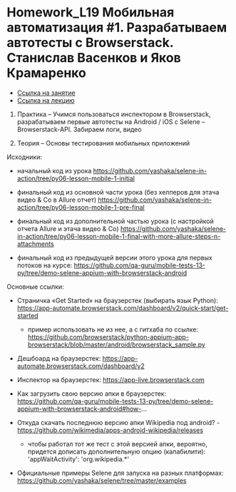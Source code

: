 # Homework_L19 Мобильная автоматизация #1. Разрабатываем автотесты с Browserstack. Станислав Васенков и Яков Крамаренко

- [Ссылка на занятие](https://school.qa.guru/pl/teach/control/lesson/view?id=334954981&editMode=0) 
- [Ссылка на лекцию](https://github.com/qa-guru/knowledge-base/wiki/19.-%D0%9C%D0%BE%D0%B1%D0%B8%D0%BB%D1%8C%D0%BD%D0%B0%D1%8F-%D0%B0%D0%B2%D1%82%D0%BE%D0%BC%D0%B0%D1%82%D0%B8%D0%B7%D0%B0%D1%86%D0%B8%D1%8F-%231.-%D0%A0%D0%B0%D0%B7%D1%80%D0%B0%D0%B1%D0%B0%D1%82%D1%8B%D0%B2%D0%B0%D0%B5%D0%BC-%D0%B0%D0%B2%D1%82%D0%BE%D1%82%D0%B5%D1%81%D1%82%D1%8B-%D1%81-Browserstack)


1. Практика
– Учимся пользоваться инспектором в Browserstack, разрабатываем первые автотесты на Android / iOS с Selene
– Browserstack-API. Забираем логи, видео

2. Теория
– Основы тестирования мобильных приложений

Исходники:

- начальный код из урока https://github.com/yashaka/selene-in-action/tree/py06-lesson-mobile-1-initial

- финальный код из основной части урока (без хелперов для этача видео & Co в Allure отчет) https://github.com/yashaka/selene-in-action/tree/py06-lesson-mobile-1-pre-final

- финальный код из дополнительной частью урока  (с настройкой отчета Allure и этача видео & Co) https://github.com/yashaka/selene-in-action/tree/py06-lesson-mobile-1-final-with-more-allure-steps-n-attachments

- финальный код из предыдущей версии этого урока для первых потоков на курсе: https://github.com/qa-guru/mobile-tests-13-py/tree/demo-selene-appium-with-browserstack-android


Основные ссылки:

- Страничка «Get Started» на браузерстек (выбирать язык Python): https://app-automate.browserstack.com/dashboard/v2/quick-start/get-started

  - пример использовать не из нее, а с гитхаба по ссылке: https://github.com/browserstack/python-appium-app-browserstack/blob/master/android/browserstack_sample.py

- Дешбоард на браузерстек: https://app-automate.browserstack.com/dashboard/v2

- Инспектор на браузерстек: https://app-live.browserstack.com

- Как загрузить свою версию апки в браузерстек:
https://github.com/qa-guru/mobile-tests-13-py/tree/demo-selene-appium-with-browserstack-android#how-...

- Откуда скачать последнюю версию апки Wikipedia под android? - https://github.com/wikimedia/apps-android-wikipedia/releases

  - чтобы работал тот же тест с этой версией апки, вероятно, придется дописать дополнительную опцию (капабилити): 'appWaitActivity': 'org.wikipedia.*'

- Официальные примеры Selene для запуска на разных платформах: https://github.com/yashaka/selene/tree/master/examples
